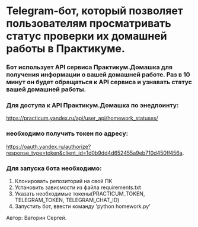 # Telegram-бот, который позволяет пользователям просматривать статус проверки их домашней работы в Практикуме.

### Бот использует API сервиса Практикум.Домашка для получения информации о вашей домашней работе. Раз в 10 минут он будет обращаться к API сервиса и узнавать статус вашей домашней работы.

### Для доступа к API Практикум.Домашка по энедпоинту:
https://practicum.yandex.ru/api/user_api/homework_statuses/

### необходимо получить токен по адресу: 
https://oauth.yandex.ru/authorize?response_type=token&client_id=1d0b9dd4d652455a9eb710d450ff456a.

### Для запуска бота необходимо:
1. Клонировать репозиторий на свой ПК
2. Установить зависмости из файла requirements.txt
3. Указать необходимые токены(PRACTICUM_TOKEN, TELEGRAM_TOKEN, TELEGRAM_CHAT_ID)
4. Запустить бот, ввести команду 'python homework.py'

Автор: Ваторин Сергей.
